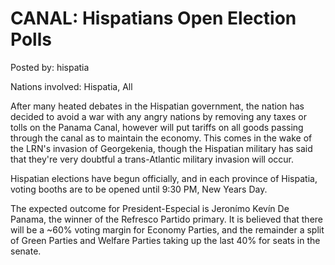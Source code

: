 # CANAL: Hispatians Open Election Polls

Posted by: hispatia

Nations involved: Hispatia, All

After many heated debates in the Hispatian government, the nation has decided to avoid a war with any angry nations by removing any taxes or tolls on the Panama Canal, however will put tariffs on all goods passing through the canal as to maintain the economy. This comes in the wake of the LRN's invasion of Georgekenia, though the Hispatian military has said that they're very doubtful a trans-Atlantic military invasion will occur.

Hispatian elections have begun officially, and in each province of Hispatia, voting booths are to be opened until 9:30 PM, New Years Day.

The expected outcome for President-Especial is Jeronímo Kevín De Panama, the winner of the Refresco Partido primary. It is believed that there will be a ~60% voting margin for Economy Parties, and the remainder a split of Green Parties and Welfare Parties taking up the last 40% for seats in the senate. 